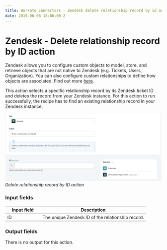 ```yaml
---
title: Workato connectors - Zendesk delete relationship record by id action
date: 2019-06-06 18:00:00 Z
---
```


# Zendesk - Delete relationship record by ID action

Zendesk allows you to configure custom objects to model, store, and retrieve objects that are not native to Zendesk (e.g. Tickets, Users, Organization). You can also configure custom relationships to define how objects are associated. Find out more [here](/connectors/zendesk/custom-objects.md).

This action selects a specific relationship record by its Zendesk ticket ID and deletes the record from your Zendesk instance. For this action to run successfully, the recipe has to find an existing relationship record in your Zendesk instance.

![Delete relationship record by ID action](/assets/images/connectors/zendesk/delete-relationship-record-by-id-action.png)
*Delete relationship record by ID action*

### Input fields

<table class="unchanged rich-diff-level-one">
  <thead>
    <tr>
        <th width='25%'>Input field</th>
        <th>Description</th>
    </tr>
  </thead>
  <tbody>
    <tr>
      <td>ID</td>
      <td>
        The unique Zendesk ID of the relationship record.
      </td>
    </tr>
  </tbody>
</table>

### Output fields

There is no output for this action.
